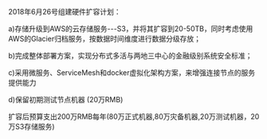 2018年6月26号组建硬件扩容计划：

a)存储升级到AWS的云存储服务---S3，并将其扩容到20-50TB，同时考虑使用AWS的Glacier归档服务，按数据时间维度进行数据分级存放；

b)完成整体部署方案，实现分布式多活与两地三中心的金融级别系统安全标准；

c)采用微服务、ServiceMesh和docker虚拟化架构方案，来增强连接节点的服务提供能力

d)保留初期测试节点机器 (20万RMB)

扩容后预算支出200万RMB每年(80万正式机器,80万灾备机器,20万测试机器，20万S3存储服务)
